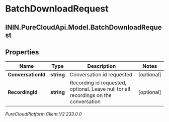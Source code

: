 # BatchDownloadRequest

## ININ.PureCloudApi.Model.BatchDownloadRequest

## Properties

|Name | Type | Description | Notes|
|------------ | ------------- | ------------- | -------------|
| **ConversationId** | **string** | Conversation id requested | [optional] |
| **RecordingId** | **string** | Recording id requested, optional.  Leave null for all recordings on the conversation | [optional] |



_PureCloudPlatform.Client.V2 233.0.0_
